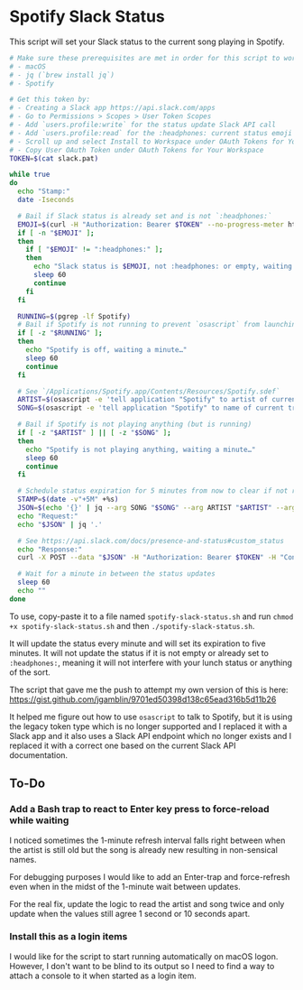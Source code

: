 # Spotify Slack Status

This script will set your Slack status to the current song playing in Spotify.

```sh
# Make sure these prerequisites are met in order for this script to work
# - macOS
# - jq (`brew install jq`)
# - Spotify

# Get this token by:
# - Creating a Slack app https://api.slack.com/apps
# - Go to Permissions > Scopes > User Token Scopes
# - Add `users.profile:write` for the status update Slack API call
# - Add `users.profile:read` for the :headphones: current status emoji check
# - Scroll up and select Install to Workspace under OAuth Tokens for Your Workspace
# - Copy User OAuth Token under OAuth Tokens for Your Workspace
TOKEN=$(cat slack.pat)

while true
do
  echo "Stamp:"
  date -Iseconds

  # Bail if Slack status is already set and is not `:headphones:`
  EMOJI=$(curl -H "Authorization: Bearer $TOKEN" --no-progress-meter https://slack.com/api/users.profile.get | jq --raw-output '.profile.status_emoji')
  if [ -n "$EMOJI" ];
  then
    if [ "$EMOJI" != ":headphones:" ];
    then
      echo "Slack status is $EMOJI, not :headphones: or empty, waiting a minute…"
      sleep 60
      continue
    fi
  fi

  RUNNING=$(pgrep -lf Spotify)
  # Bail if Spotify is not running to prevent `osascript` from launching it
  if [ -z "$RUNNING" ];
  then
    echo "Spotify is off, waiting a minute…"
    sleep 60
    continue
  fi

  # See `/Applications/Spotify.app/Contents/Resources/Spotify.sdef`
  ARTIST=$(osascript -e 'tell application "Spotify" to artist of current track')
  SONG=$(osascript -e 'tell application "Spotify" to name of current track')

  # Bail if Spotify is not playing anything (but is running)
  if [ -z "$ARTIST" ] || [ -z "$SONG" ];
  then
    echo "Spotify is not playing anything, waiting a minute…"
    sleep 60
    continue
  fi

  # Schedule status expiration for 5 minutes from now to clear if not replaced
  STAMP=$(date -v"+5M" +%s)
  JSON=$(echo '{}' | jq --arg SONG "$SONG" --arg ARTIST "$ARTIST" --arg STAMP $STAMP '.profile.status_text=$ARTIST+" - "+$SONG | .profile.status_emoji=":headphones:" | .profile.status_expiration=($STAMP|tonumber)')
  echo "Request:"
  echo "$JSON" | jq '.'

  # See https://api.slack.com/docs/presence-and-status#custom_status
  echo "Response:"
  curl -X POST --data "$JSON" -H "Authorization: Bearer $TOKEN" -H "Content-Type: application/json; charset=utf-8" --no-progress-meter https://slack.com/api/users.profile.set | jq 'del(.profile)'

  # Wait for a minute in between the status updates
  sleep 60
  echo ""
done
```

To use, copy-paste it to a file named `spotify-slack-status.sh` and
run `chmod +x spotify-slack-status.sh` and then `./spotify-slack-status.sh`.

It will update the status every minute and will set its expiration to five minutes.
It will not update the status if it is not empty or already set to `:headphones:`,
meaning it will not interfere with your lunch status or anything of the sort.

The script that gave me the push to attempt my own version of this is here:
https://gist.github.com/jgamblin/9701ed50398d138c65ead316b5d11b26

It helped me figure out how to use `osascript` to talk to Spotify, but it is
using the legacy token type which is no longer supported and I replaced it with
a Slack app and it also uses a Slack API endpoint which no longer exists and I
replaced it with a correct one based on the current Slack API documentation.

## To-Do

### Add a Bash trap to react to Enter key press to force-reload while waiting

I noticed sometimes the 1-minute refresh interval falls right between when the
artist is still old but the song is already new resulting in non-sensical names.

For debugging purposes I would like to add an Enter-trap and force-refresh even
when in the midst of the 1-minute wait between updates.

For the real fix, update the logic to read the artist and song twice and only
update when the values still agree 1 second or 10 seconds apart.

### Install this as a login items

I would like for the script to start running automatically on macOS logon.
However, I don't want to be blind to its output so I need to find a way to attach
a console to it when started as a login item.
